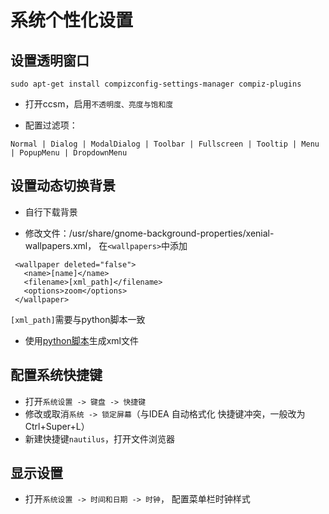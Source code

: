 # 系统个性化设置
## 设置透明窗口
```
sudo apt-get install compizconfig-settings-manager compiz-plugins
```
+ 打开ccsm，启用`不透明度、亮度与饱和度`

+ 配置过滤项：
```
Normal | Dialog | ModalDialog | Toolbar | Fullscreen | Tooltip | Menu | PopupMenu | DropdownMenu
```

## 设置动态切换背景
+ 自行下载背景

+ 修改文件：/usr/share/gnome-background-properties/xenial-wallpapers.xml， 在`<wallpapers>`中添加
```
 <wallpaper deleted="false">
   <name>[name]</name>
   <filename>[xml_path]</filename>
   <options>zoom</options>
 </wallpaper>
 ```
`[xml_path]`需要与python脚本一致
+ 使用[python脚本](wallpaper.py)生成xml文件


## 配置系统快捷键
+ 打开`系统设置 -> 键盘 -> 快捷键`
+ 修改或取消`系统 -> 锁定屏幕`（与IDEA 自动格式化 快捷键冲突，一般改为Ctrl+Super+L）
+ 新建快捷键`nautilus`，打开文件浏览器

## 显示设置
+ 打开`系统设置 -> 时间和日期 -> 时钟`， 配置菜单栏时钟样式

